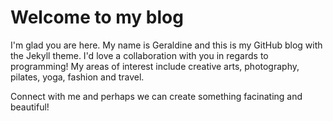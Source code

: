 # Welcome to my blog

I'm glad you are here. My name is Geraldine and this is my GitHub blog with the Jekyll theme. I'd love a collaboration with you in regards to programming! My areas of interest include creative arts, photography, pilates, yoga, fashion and travel.

Connect with me and perhaps we can create something facinating and beautiful!
